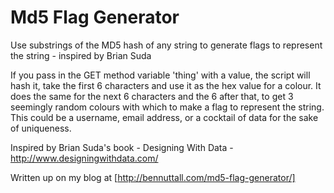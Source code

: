 # Md5 Flag Generator

Use substrings of the MD5 hash of any string to generate flags to represent the string - inspired by Brian Suda

If you pass in the GET method variable 'thing' with a value, the script will hash it, take the first 6 characters and use it as the hex value for a colour. It does the same for the next 6 characters and the 6 after that, to get 3 seemingly random colours with which to make a flag to represent the string. This could be a username, email address, or a cocktail of data for the sake of uniqueness.

Inspired by Brian Suda's book - Designing With Data - http://www.designingwithdata.com/

Written up on my blog at [http://bennuttall.com/md5-flag-generator/]
